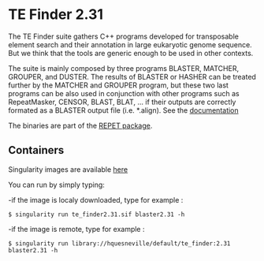 # TE Finder 2.31

 The TE Finder suite gathers C++ programs developed for transposable element search and their annotation in 
 large eukaryotic genome sequence. But we think that the tools are generic enough to be used in other contexts.
 
 The suite is mainly composed by three programs BLASTER, MATCHER, GROUPER, and DUSTER. 
 The results of BLASTER or HASHER can be treated further by the MATCHER and GROUPER program, 
 but these two last programs can be also used in conjunction with other programs such as RepeatMasker, 
 CENSOR, BLAST, BLAT, ... if their outputs are correctly formated as a BLASTER output file (i.e. *.align).
 See the [documentation](Documentation.md)

The binaries are part of the [REPET package](http://urgi.versailles.inrae.fr/Tools/REPET).

## Containers
Singularity images are available [here](https://cloud.sylabs.io/library/hquesneville)

You can run by simply typing:

-if the image is localy downloaded, type for example :

`$ singularity run te_finder2.31.sif blaster2.31 -h`

-if the image is remote, type for example :

`$ singularity run library://hquesneville/default/te_finder:2.31 blaster2.31 -h`
